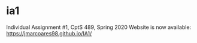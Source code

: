 # ia1
Individual Assignment #1, CptS 489, Spring 2020
Website is now available: https://jmarcoares98.github.io/IA1/
